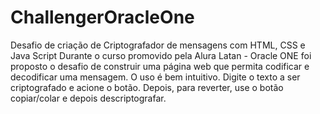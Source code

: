 # ChallengerOracleOne
Desafio de criação de Criptografador de mensagens com HTML, CSS e Java Script
Durante o curso promovido pela Alura Latan - Oracle ONE foi proposto o desafio de construir uma página web que permita codificar e decodificar uma mensagem.
O uso é bem intuitivo. Digite o texto a ser criptografado e acione o botão. Depois, para reverter, use o botão copiar/colar e depois descriptografar.
